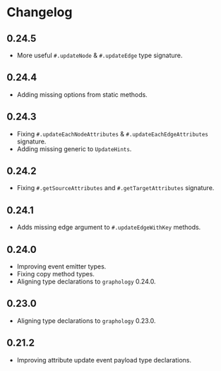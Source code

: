 # Changelog

## 0.24.5

- More useful `#.updateNode` & `#.updateEdge` type signature.

## 0.24.4

- Adding missing options from static methods.

## 0.24.3

- Fixing `#.updateEachNodeAttributes` & `#.updateEachEdgeAttributes` signature.
- Adding missing generic to `UpdateHints`.

## 0.24.2

- Fixing `#.getSourceAttributes` and `#.getTargetAttributes` signature.

## 0.24.1

- Adds missing edge argument to `#.updateEdgeWithKey` methods.

## 0.24.0

- Improving event emitter types.
- Fixing copy method types.
- Aligning type declarations to `graphology` 0.24.0.

## 0.23.0

- Aligning type declarations to `graphology` 0.23.0.

## 0.21.2

- Improving attribute update event payload type declarations.
